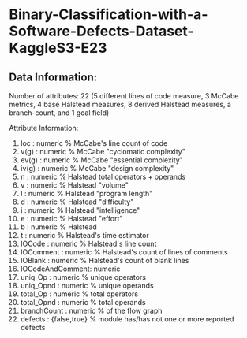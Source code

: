 # Binary-Classification-with-a-Software-Defects-Dataset-KaggleS3-E23

## Data Information:

Number of attributes: 22 (5 different lines of code measure,
3 McCabe metrics, 4 base Halstead measures, 8 derived
Halstead measures, a branch-count, and 1 goal field)

Attribute Information:

1. loc             : numeric % McCabe's line count of code
2. v(g)            : numeric % McCabe "cyclomatic complexity"
3. ev(g)           : numeric % McCabe "essential complexity"
4. iv(g)           : numeric % McCabe "design complexity"
5. n               : numeric % Halstead total operators + operands
6. v               : numeric % Halstead "volume"
7. l               : numeric % Halstead "program length"
8. d               : numeric % Halstead "difficulty"
9. i               : numeric % Halstead "intelligence"
10. e               : numeric % Halstead "effort"
11. b               : numeric % Halstead 
12. t               : numeric % Halstead's time estimator
13. lOCode          : numeric % Halstead's line count
14. lOComment       : numeric % Halstead's count of lines of comments
15. lOBlank         : numeric % Halstead's count of blank lines
16. lOCodeAndComment: numeric
17. uniq_Op         : numeric % unique operators
18. uniq_Opnd       : numeric % unique operands
19. total_Op        : numeric % total operators
20. total_Opnd      : numeric % total operands
21. branchCount     : numeric % of the flow graph
22. defects         : {false,true} % module has/has not one or more  reported defects

